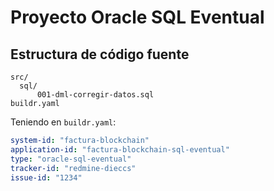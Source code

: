 # Proyecto Oracle SQL Eventual

## Estructura de código fuente

```tree
src/
  sql/
      001-dml-corregir-datos.sql
buildr.yaml
```

Teniendo en `buildr.yaml`:

```yaml
system-id: "factura-blockchain"
application-id: "factura-blockchain-sql-eventual"
type: "oracle-sql-eventual"
tracker-id: "redmine-dieccs"
issue-id: "1234"
```
